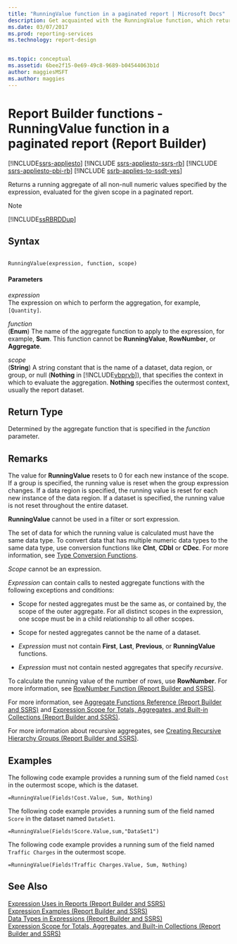```yaml
---
title: "RunningValue function in a paginated report | Microsoft Docs"
description: Get acquainted with the RunningValue function, which returns a running aggregate of all non-null numeric values in a paginated report specified by the expression in Report Builder.
ms.date: 03/07/2017
ms.prod: reporting-services
ms.technology: report-design


ms.topic: conceptual
ms.assetid: 6bee2f15-0e69-49c8-9689-b04544063b1d
author: maggiesMSFT
ms.author: maggies
---
```

# Report Builder functions - RunningValue function in a paginated report (Report Builder)

[!INCLUDE[ssrs-appliesto](../../includes/ssrs-appliesto.md)] [!INCLUDE [ssrs-appliesto-ssrs-rb](../../includes/ssrs-appliesto-ssrs-rb.md)] [!INCLUDE [ssrs-appliesto-pbi-rb](../../includes/ssrs-appliesto-pbi-rb.md)] [!INCLUDE [ssrb-applies-to-ssdt-yes](../../includes/ssrb-applies-to-ssdt-yes.md)]

  Returns a running aggregate of all non-null numeric values specified by the expression, evaluated for the given scope in a paginated report.  
  
> [!NOTE]  
>  [!INCLUDE[ssRBRDDup](../../includes/ssrbrddup-md.md)]  
  
## Syntax  
  
```  
  
RunningValue(expression, function, scope)  
```  
  
#### Parameters  
 *expression*  
 The expression on which to perform the aggregation, for example, `[Quantity]`.  
  
 *function*  
 (**Enum**) The name of the aggregate function to apply to the expression, for example, **Sum**. This function cannot be **RunningValue**, **RowNumber**, or **Aggregate**.  
  
 *scope*  
 (**String**) A string constant that is the name of a dataset, data region, or group, or null (**Nothing** in [!INCLUDE[vbprvb](../../includes/vbprvb-md.md)]), that specifies the context in which to evaluate the aggregation. **Nothing** specifies the outermost context, usually the report dataset.  
  
## Return Type  
 Determined by the aggregate function that is specified in the *function* parameter.  
  
## Remarks  
 The value for **RunningValue** resets to 0 for each new instance of the scope. If a group is specified, the running value is reset when the group expression changes. If a data region is specified, the running value is reset for each new instance of the data region. If a dataset is specified, the running value is not reset throughout the entire dataset.  
  
 **RunningValue** cannot be used in a filter or sort expression.  
  
 The set of data for which the running value is calculated must have the same data type. To convert data that has multiple numeric data types to the same data type, use conversion functions like **CInt**, **CDbl** or **CDec**. For more information, see [Type Conversion Functions](/dotnet/visual-basic/language-reference/functions/type-conversion-functions).  
  
 *Scope* cannot be an expression.  
  
 *Expression* can contain calls to nested aggregate functions with the following exceptions and conditions:  
  
-   Scope for nested aggregates must be the same as, or contained by, the scope of the outer aggregate. For all distinct scopes in the expression, one scope must be in a child relationship to all other scopes.  
  
-   Scope for nested aggregates cannot be the name of a dataset.  
  
-   *Expression* must not contain **First**, **Last**, **Previous**, or **RunningValue** functions.  
  
-   *Expression* must not contain nested aggregates that specify *recursive*.  
  
 To calculate the running value of the number of rows, use **RowNumber**. For more information, see [RowNumber Function &#40;Report Builder and SSRS&#41;](../../reporting-services/report-design/report-builder-functions-rownumber-function.md).  
  
 For more information, see [Aggregate Functions Reference &#40;Report Builder and SSRS&#41;](../../reporting-services/report-design/report-builder-functions-aggregate-functions-reference.md) and [Expression Scope for Totals, Aggregates, and Built-in Collections &#40;Report Builder and SSRS&#41;](../../reporting-services/report-design/expression-scope-for-totals-aggregates-and-built-in-collections.md).  
  
 For more information about recursive aggregates, see [Creating Recursive Hierarchy Groups &#40;Report Builder and SSRS&#41;](../../reporting-services/report-design/creating-recursive-hierarchy-groups-report-builder-and-ssrs.md).  
  
## Examples  
 The following code example provides a running sum of the field named `Cost` in the outermost scope, which is the dataset.  
  
```  
=RunningValue(Fields!Cost.Value, Sum, Nothing)  
```  
  
 The following code example provides a running sum of the field named `Score` in the dataset named `DataSet1`.  
  
```  
=RunningValue(Fields!Score.Value,sum,"DataSet1")  
```  
  
 The following code example provides a running sum of the field named `Traffic Charges` in the outermost scope.  
  
```  
=RunningValue(Fields!Traffic Charges.Value, Sum, Nothing)  
```  
  
## See Also  
 [Expression Uses in Reports &#40;Report Builder and SSRS&#41;](../../reporting-services/report-design/expression-uses-in-reports-report-builder-and-ssrs.md)   
 [Expression Examples &#40;Report Builder and SSRS&#41;](../../reporting-services/report-design/expression-examples-report-builder-and-ssrs.md)   
 [Data Types in Expressions &#40;Report Builder and SSRS&#41;](../../reporting-services/report-design/data-types-in-expressions-report-builder-and-ssrs.md)   
 [Expression Scope for Totals, Aggregates, and Built-in Collections &#40;Report Builder and SSRS&#41;](../../reporting-services/report-design/expression-scope-for-totals-aggregates-and-built-in-collections.md)  
  
